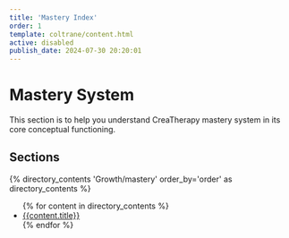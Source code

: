 ```yaml
---
title: 'Mastery Index'
order: 1
template: coltrane/content.html
active: disabled
publish_date: 2024-07-30 20:20:01
---
```

# Mastery System

This section is to help you understand CreaTherapy mastery system in its core conceptual functioning.

## Sections
{% directory_contents 'Growth/mastery' order_by='order' as directory_contents %}
<ul>
{% for content in directory_contents %}
    <li><a href="/{{content.slug}}/">{{content.title}}</a></li>
    {% endfor %}
</ul>
